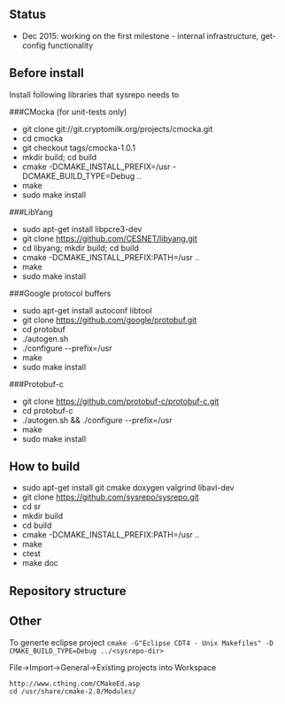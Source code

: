 ## Status
- Dec 2015: working on the first milestone - internal infrastructure, get-config functionality

## Before install
Install following libraries that sysrepo needs to 

###CMocka
(for unit-tests only)
- git clone git://git.cryptomilk.org/projects/cmocka.git
- cd cmocka
- git checkout tags/cmocka-1.0.1
- mkdir build; cd build
- cmake -DCMAKE_INSTALL_PREFIX=/usr -DCMAKE_BUILD_TYPE=Debug ..
- make
- sudo make install

###LibYang
- sudo apt-get install libpcre3-dev
- git clone https://github.com/CESNET/libyang.git
- cd libyang; mkdir build; cd build
- cmake -DCMAKE_INSTALL_PREFIX:PATH=/usr ..
- make
- sudo make install

###Google protocol buffers
- sudo apt-get install autoconf libtool
- git clone https://github.com/google/protobuf.git
- cd protobuf
- ./autogen.sh
- ./configure --prefix=/usr
- make
- sudo make install

###Protobuf-c
- git clone https://github.com/protobuf-c/protobuf-c.git
- cd protobuf-c
- ./autogen.sh && ./configure --prefix=/usr 
- make 
- sudo make install


## How to build
- sudo apt-get install git cmake doxygen valgrind libavl-dev
- git clone https://github.com/sysrepo/sysrepo.git
- cd sr
- mkdir build
- cd build
- cmake -DCMAKE_INSTALL_PREFIX:PATH=/usr ..
- make
- ctest
- make doc


## Repository structure

## Other
To generte eclipse project
```cmake -G"Eclipse CDT4 - Unix Makefiles" -D CMAKE_BUILD_TYPE=Debug ../<sysrepo-dir>```

File->Import->General->Existing projects into Workspace
```
http://www.cthing.com/CMakeEd.asp
cd /usr/share/cmake-2.8/Modules/
```

